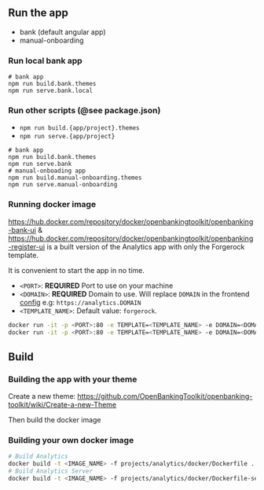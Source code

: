 ## Run the app
- bank (default angular app)
- manual-onboarding
### Run local bank app
```shell
# bank app
npm run build.bank.themes
npm run serve.bank.local
```
### Run other scripts (@see package.json)
- `npm run build.{app/project}.themes`
- `npm run serve.{app/project}`
```shell
# bank app
npm run build.bank.themes
npm run serve.bank
# manual-onboading app
npm run build.manual-onboarding.themes
npm run serve.manual-onboarding
```
### Running docker image

<https://hub.docker.com/repository/docker/openbankingtoolkit/openbanking-bank-ui> & <https://hub.docker.com/repository/docker/openbankingtoolkit/openbanking-register-ui> is a built version of the Analytics app with only the Forgerock template.

It is convenient to start the app in no time.

- `<PORT>`: **REQUIRED** Port to use on your machine
- `<DOMAIN>`: **REQUIRED** Domain to use. Will replace `DOMAIN` in the frontend [config](./forgerock-openbanking-ui/projects/analytics/docker/deployment-settings.js) e.g: `https://analytics.DOMAIN`
- `<TEMPLATE_NAME>`: Default value: `forgerock`.

```bash
docker run -it -p <PORT>:80 -e TEMPLATE=<TEMPLATE_NAME> -e DOMAIN=<DOMAIN> openbankingtoolkit/openbanking-bank-ui
docker run -it -p <PORT>:80 -e TEMPLATE=<TEMPLATE_NAME> -e DOMAIN=<DOMAIN> openbankingtoolkit/openbanking-register-ui
```

## Build
### Building the app with your theme

Create a new theme: <https://github.com/OpenBankingToolkit/openbanking-toolkit/wiki/Create-a-new-Theme>

Then build the docker image

### Building your own docker image

```bash
# Build Analytics
docker build -t <IMAGE_NAME> -f projects/analytics/docker/Dockerfile .
# Build Analytics Server
docker build -t <IMAGE_NAME> -f projects/analytics/docker/Dockerfile-server .
```
